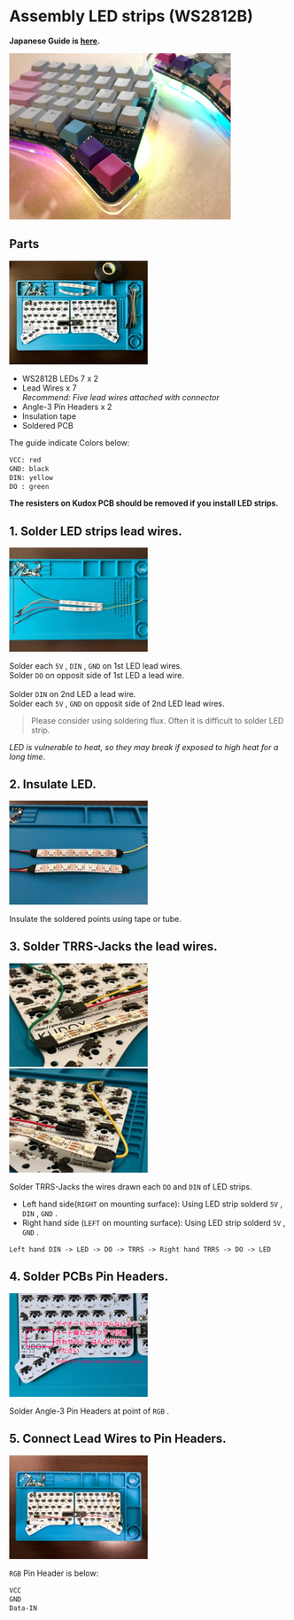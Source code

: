 # Assembly LED strips (WS2812B)

**Japanese Guide is [here](LED.ja.md).**

<div>
<img src="../../img/kudox_led.jpg" alt="Kudox led image" width="400"/>
</div>

## Parts

<div>
<img src="../../img/led-parts.jpg" alt="led parts" width="250"/>
</div>

- WS2812B LEDs 7 x 2
- Lead Wires x 7  
*Recommend: Five lead wires attached with connector*
- Angle-3 Pin Headers x 2
- Insulation tape
- Soldered PCB

The guide indicate Colors below:
```
VCC: red
GND: black
DIN: yellow
DO : green
```

**The resisters on Kudox PCB should be removed if you install LED strips.**

## 1. Solder LED strips lead wires.

<div><img src="../../img/led-soldered.jpg" alt="led soldered" width="250"/></div>

Solder each `5V` , `DIN` , `GND` on 1st LED lead wires.  
Solder `DO` on opposit side of 1st LED a lead wire.  
<br/>
Solder `DIN` on 2nd LED a lead wire.  
Solder each `5V` , `GND` on opposit side of 2nd LED lead wires.  

> Please consider using soldering flux. Often it is difficult to solder LED strip.

*LED is vulnerable to heat, so they may break if exposed to high heat for a long time.*  

## 2. Insulate LED.

<div><img src="../../img/led-insulation.jpg" alt="led insulation" width="250"/></div>

Insulate the soldered points using tape or tube.  

## 3. Solder TRRS-Jacks the lead wires.

<div><img src="../../img/led-left.jpg" alt="led wired" width="250"/>&nbsp;&nbsp;<img src="../../img/led-right.jpg" alt="led wired" width="250"/></div>

Solder TRRS-Jacks the wires drawn each `DO` and `DIN` of LED strips.

- Left hand side(`RIGHT` on mounting surface): Using LED strip solderd `5V` , `DIN` , `GND` .
- Right hand side (`LEFT` on mounting surface): Using LED strip solderd `5V` , `GND` .

```
Left hand DIN -> LED -> DO -> TRRS -> Right hand TRRS -> DO -> LED
```

## 4. Solder PCBs Pin Headers.

<div><img src="../../img/led-pin-header.jpg" alt="led pin header" width="250"/></div>

Solder Angle-3 Pin Headers at point of `RGB` .  

## 5. Connect Lead Wires to Pin Headers.

<div><img src="../../img/led-wired.jpg" alt="led wired" width="250"/></div>

`RGB` Pin Header is below:

```
VCC
GND
Data-IN
```

